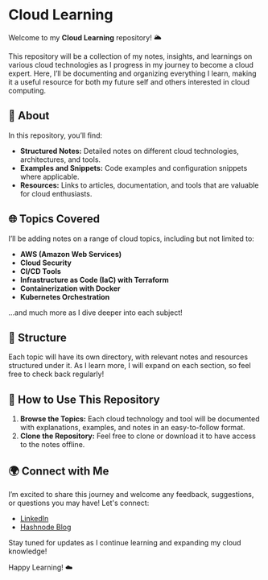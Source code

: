 # Cloud Learning 


Welcome to my **Cloud Learning** repository! 🌥️

This repository will be a collection of my notes, insights, and learnings on various cloud technologies as I progress in my journey to become a cloud expert. Here, I’ll be documenting and organizing everything I learn, making it a useful resource for both my future self and others interested in cloud computing.

## 📘 About

In this repository, you’ll find:

- **Structured Notes:** Detailed notes on different cloud technologies, architectures, and tools.
- **Examples and Snippets:** Code examples and configuration snippets where applicable.
- **Resources:** Links to articles, documentation, and tools that are valuable for cloud enthusiasts.

## 🌐 Topics Covered

I’ll be adding notes on a range of cloud topics, including but not limited to:

- **AWS (Amazon Web Services)**
- **Cloud Security**
- **CI/CD Tools**
- **Infrastructure as Code (IaC) with Terraform**
- **Containerization with Docker**
- **Kubernetes Orchestration**

…and much more as I dive deeper into each subject!

## 📂 Structure

Each topic will have its own directory, with relevant notes and resources structured under it. As I learn more, I will expand on each section, so feel free to check back regularly!

## 🚀 How to Use This Repository

1. **Browse the Topics:** Each cloud technology and tool will be documented with explanations, examples, and notes in an easy-to-follow format.
2. **Clone the Repository:** Feel free to clone or download it to have access to the notes offline.


## 🌍 Connect with Me

I’m excited to share this journey and welcome any feedback, suggestions, or questions you may have! Let's connect:

- [LinkedIn](https://www.linkedin.com/in/nischal-chudal-a06a63286/)
- [Hashnode Blog](https://chudalnischal.hashnode.dev/)

Stay tuned for updates as I continue learning and expanding my cloud knowledge!

Happy Learning! ☁️
